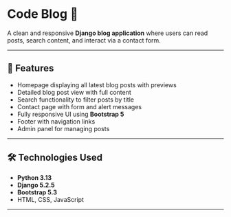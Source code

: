 # Code Blog 📝

A clean and responsive **Django blog application** where users can read posts, search content, and interact via a contact form.  

---

## 🚀 Features

- Homepage displaying all latest blog posts with previews  
- Detailed blog post view with full content  
- Search functionality to filter posts by title  
- Contact page with form and alert messages  
- Fully responsive UI using **Bootstrap 5**  
- Footer with navigation links  
- Admin panel for managing posts  


---

## 🛠️ Technologies Used

- **Python 3.13**  
- **Django 5.2.5**  
- **Bootstrap 5.3**  
- HTML, CSS, JavaScript  

---
